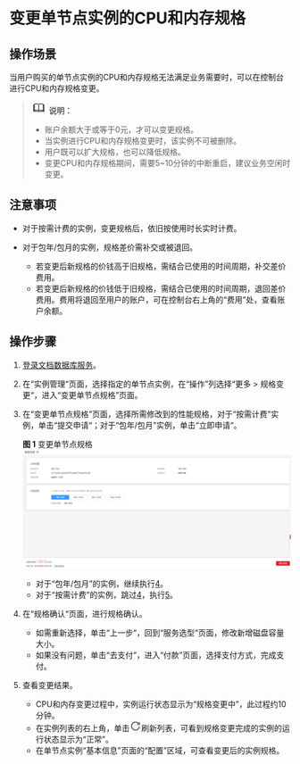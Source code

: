 # 变更单节点实例的CPU和内存规格<a name="dds_03_0030"></a>

## 操作场景<a name="section38106127132942"></a>

当用户购买的单节点实例的CPU和内存规格无法满足业务需要时，可以在控制台进行CPU和内存规格变更。

>![](public_sys-resources/icon-note.gif) **说明：**   
>-   账户余额大于或等于0元，才可以变更规格。  
>-   当实例进行CPU和内存规格变更时，该实例不可被删除。  
>-   用户既可以扩大规格，也可以降低规格。  
>-   变更CPU和内存规格期间，需要5\~10分钟的中断重启，建议业务空闲时变更。  

## 注意事项<a name="section1752311674715"></a>

-   对于按需计费的实例，变更规格后，依旧按使用时长实时计费。

-   对于包年/包月的实例，规格差价需补交或被退回。
    -   若变更后新规格的价钱高于旧规格，需结合已使用的时间周期，补交差价费用。
    -   若变更后新规格的价钱低于旧规格，需结合已使用的时间周期，退回差价费用。费用将退回至用户的账户，可在控制台右上角的“费用”处，查看账户余额。


## 操作步骤<a name="section4015983017163"></a>

1.  [登录文档数据库服务](https://support.huaweicloud.com/qs-dds/dds_02_0043.html)。
2.  在“实例管理“页面，选择指定的单节点实例，在“操作”列选择“更多  \>  规格变更“，进入“变更单节点规格”页面。
3.  在“变更单节点规格”页面，选择所需修改到的性能规格，对于“按需计费”实例，单击“提交申请“；对于“包年/包月”实例，单击“立即申请“。

    **图 1**  变更单节点规格<a name="fig7602358523"></a>  
    ![](figures/变更单节点规格.png "变更单节点规格")

    -   对于“包年/包月”的实例，继续执行[4](#li32430446193548)。
    -   对于“按需计费”的实例，跳过[4](#li32430446193548)，执行[5](#li61310971193548)。

4.  <a name="li32430446193548"></a>在“规格确认“页面，进行规格确认。
    -   如需重新选择，单击“上一步“，回到“服务选型“页面，修改新增磁盘容量大小。
    -   如果没有问题，单击“去支付”，进入“付款”页面，选择支付方式，完成支付。

5.  <a name="li61310971193548"></a>查看变更结果。
    -   CPU和内存变更过程中，实例运行状态显示为“规格变更中”，此过程约10分钟。
    -   在实例列表的右上角，单击![](figures/refresh.png)刷新列表，可看到规格变更完成的实例的运行状态显示为“正常”。
    -   在单节点实例“基本信息”页面的“配置”区域，可查看变更后的实例规格。


